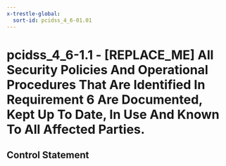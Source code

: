 ```yaml
---
x-trestle-global:
  sort-id: pcidss_4_6-01.01
---
```


# pcidss_4_6-1.1 - \[REPLACE_ME\] All Security Policies And Operational Procedures That Are Identified In Requirement 6 Are Documented, Kept Up To Date, In Use And Known To All Affected Parties.

## Control Statement
